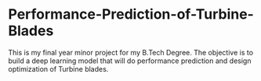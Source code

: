 # Performance-Prediction-of-Turbine-Blades
This is my final year minor project for my B.Tech Degree. The objective is to build a deep learning model that will do performance prediction and design optimization of Turbine blades. 
